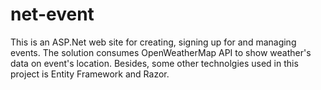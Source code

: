 # net-event
This is an ASP.Net web site for creating, signing up for and managing events. The solution consumes OpenWeatherMap API to show weather's data on event's location. Besides, some other technolgies used in this project is Entity Framework and Razor.
